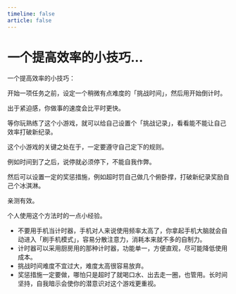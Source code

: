 ```yaml
---
timeline: false
article: false
---
```


# 一个提高效率的小技巧...

一个提高效率的小技巧：

开始一项任务之前，设定一个稍微有点难度的「挑战时间」，然后用开始倒计时。

出于紧迫感，你做事的速度会比平时更快。

等你玩熟练了这个小游戏，就可以给自己设置个「挑战记录」，看看能不能让自己效率打破新纪录。

这个小游戏的关键之处在于，一定要遵守自己定下的规则。

例如时间到了之后，说停就必须停下，不能自我作弊。

然后可以设置一定的奖惩措施，例如超时罚自己做几个俯卧撑，打破新纪录奖励自己个冰淇淋。

亲测有效。

个人使用这个方法时的一点小经验。

- 不要用手机当计时器，手机对人来说使用频率太高了，你拿起手机大脑就会自动进入「刷手机模式」，容易分散注意力，消耗本来就不多的自制力。
- 计时器可以采用厨房用的那种计时器，功能单一，方便直观，尽可能降低使用成本。
- 挑战时间难度不宜过大，难度太高很容易放弃。
- 奖惩措施一定要做，哪怕只是超时了就喝口水、出去走一圈，也管用。长时间坚持，自我暗示会使你的潜意识对这个游戏更重视。